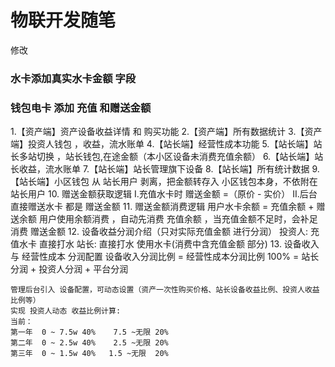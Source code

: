 





# 物联开发随笔





修改

### 水卡添加真实水卡金额 字段

### 钱包电卡 添加  充值 和赠送金额



1.【资产端】资产设备收益详情 和 购买功能
2.【资产端】所有数据统计
3.【资产端】投资人钱包 ，收益，流水账单
4.【站长端】经营性成本功能
5.【站长端】站长多站切换 ，站长钱包,在途金额（本小区设备未消费充值余额）
6.【站长端】站长收益，流水账单
7.【站长端】站长管理旗下设备
8.【站长端】所有统计数据
9.【站长端】小区钱包 从 站长用户 剥离，把金额转存入 小区钱包本身，不依附在站长用户
10. 赠送金额获取逻辑
    I.充值水卡时  赠送金额 =（原价 - 实价） 
    II.后台直接赠送水卡  都是 赠送金额
11. 赠送金额消费逻辑 
    用户水卡余额 = 充值余额 + 赠送余额
    用户使用余额消费 ，自动先消费 充值余额 ，当充值金额不足时，会补足消费 赠送金额
12. 设备收益分润介绍（只对实际充值金额 进行分润）
    投资人:
        充值水卡
        直接打水
    站长:
        直接打水
        使用水卡(消费中含充值金额 部分)
13. 设备收入 与 经营性成本 分润配置
    设备收入分润比例 = 经营性成本分润比例
    100% = 站长分润 + 投资人分润 + 平台分润

    管理后台引入 设备配置，可动态设置（资产一次性购买价格、站长设备收益比例、投资人收益比例等）
    实现 投资人动态 收益比例计算: 
    当前：
    第一年  0 ~ 7.5w 40%    7.5 ~无限 20%
    第二年  0 ~ 2.5w 40%    2.5 ~无限 20%
    第三年  0 ~ 1.5w 40%   1.5 ~无限  20%




